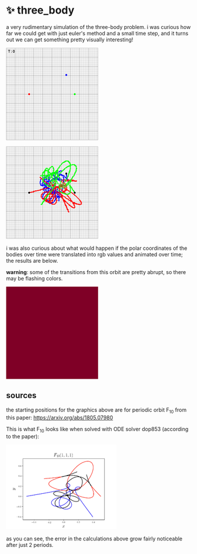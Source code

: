 # ✨ three_body

a very rudimentary simulation of the three-body problem. i was curious how far we could get with just euler's method and a small time step, and it turns out we can get something pretty visually interesting!

![three body problem gif](three_body.gif)

![three body problem image](three_body.png)

i was also curious about what would happen if the polar coordinates of the bodies over time were translated into rgb values and animated over time; the results are below.

**warning**: some of the transitions from this orbit are pretty abrupt, so there may be flashing colors.

![three body problem color gif](color.gif)

## sources

the starting positions for the graphics above are for periodic orbit F<sub>10</sub> from this paper: https://arxiv.org/abs/1805.07980

This is what F<sub>10</sub> looks like when solved with ODE solver dop853 (according to the paper):

<img src="./paper_f10.png" width="300px" alt="F10 from the paper"/>

as you can see, the error in the calculations above grow fairly noticeable after just 2 periods.
